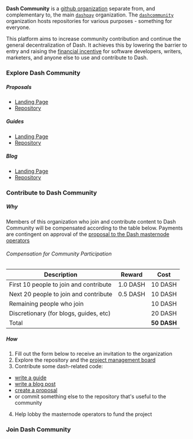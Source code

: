 **Dash Community** is a [github organization](https://github.com/blog/674-introducing-organizations) separate from, and complementary to, the main [`dashpay`](https://github.com/dashpay) organization.  The [`dashcommunity`](https://github.com/dashcommunity) organization hosts repositories for various purposes - something for everyone.  

This platform aims to increase community contribution and continue the general decentralization of Dash.  It achieves this by lowering the barrier to entry and raising the [financial incentive](https://github.com/dashcommunity/proposal-dash-community/blob/master/proposal.md#table-4---compensation-for-community-participation) for software developers, writers, marketers, and anyone else to use and contribute to Dash.

### Explore Dash Community

##### Proposals
* [Landing Page](https://dashcommunity.github.io/proposals/)
* [Repository](https://github.com/dashcommunity/proposals/)

##### Guides
* [Landing Page](https://dashcommunity.github.io/guides/)
* [Repository](https://github.com/dashcommunity/guides)

##### Blog
* [Landing Page](https://dashcommunity.github.io/blog/)
* [Repository](https://github.com/dashcommunity/blog)

### Contribute to Dash Community
 
##### Why

Members of this organization who join and contribute content to Dash Community will be compensated according to the table below.  Payments are contingent on approval of the [proposal to the Dash masternode operators](https://dashcommunity.github.io/proposal-dash-community/)

###### Compensation for Community Participation
|    Description                         |  Reward  |   Cost     |
|----------------------------------------|:--------:|:----------:|
| First 10 people to join and contribute | 1.0 DASH |  10 DASH   |
| Next 20 people to join and contribute  | 0.5 DASH |  10 DASH   |
| Remaining people who join              |          |  10 DASH   |
| Discretionary (for blogs, guides, etc) |          |  20 DASH   |
| Total                                  |          |**50 DASH** |

##### How

1. Fill out the form below to receive an invitation to the organization 
2. Explore the repository and the [project management board](https://github.com/dashcommunity/proposal-dash-community/projects/1?fullscreen=true)
3. Contribute some dash-related code:
  * [write a guide](https://github.com/dashcommunity/guides)
  * [write a blog post](https://github.com/dashcommunity/guides/blob/master/create_blog_post.md)
  * [create a proposal](https://github.com/dashcommunity/guides/blob/master/create_proposal_from_template.md)
  * or commit something else to the repository that's useful to the community
4. Help lobby the masternode operators to fund the project

### Join Dash Community
